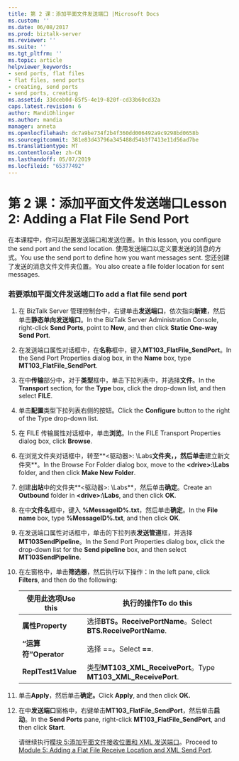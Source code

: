 ```yaml
---
title: 第 2 课：添加平面文件发送端口 |Microsoft Docs
ms.custom: ''
ms.date: 06/08/2017
ms.prod: biztalk-server
ms.reviewer: ''
ms.suite: ''
ms.tgt_pltfrm: ''
ms.topic: article
helpviewer_keywords:
- send ports, flat files
- flat files, send ports
- creating, send ports
- send ports, creating
ms.assetid: 33dceb0d-85f5-4e19-820f-cd33b60cd32a
caps.latest.revision: 6
author: MandiOhlinger
ms.author: mandia
manager: anneta
ms.openlocfilehash: dc7a9be734f2b4f360dd006492a9c9298bd0658b
ms.sourcegitcommit: 381e83d43796a345488d54b3f7413e11d56ad7be
ms.translationtype: MT
ms.contentlocale: zh-CN
ms.lasthandoff: 05/07/2019
ms.locfileid: "65377492"
---
```

# <a name="lesson-2-adding-a-flat-file-send-port"></a><span data-ttu-id="4a913-102">第 2 课：添加平面文件发送端口</span><span class="sxs-lookup"><span data-stu-id="4a913-102">Lesson 2: Adding a Flat File Send Port</span></span>
<span data-ttu-id="4a913-103">在本课程中，你可以配置发送端口和发送位置。</span><span class="sxs-lookup"><span data-stu-id="4a913-103">In this lesson, you configure the send port and the send location.</span></span> <span data-ttu-id="4a913-104">使用发送端口以定义要发送的消息的方式。</span><span class="sxs-lookup"><span data-stu-id="4a913-104">You use the send port to define how you want messages sent.</span></span> <span data-ttu-id="4a913-105">您还创建了发送的消息文件文件夹位置。</span><span class="sxs-lookup"><span data-stu-id="4a913-105">You also create a file folder location for sent messages.</span></span>  

### <a name="to-add-a-flat-file-send-port"></a><span data-ttu-id="4a913-106">若要添加平面文件发送端口</span><span class="sxs-lookup"><span data-stu-id="4a913-106">To add a flat file send port</span></span>  

1. <span data-ttu-id="4a913-107">在 BizTalk Server 管理控制台中，右键单击**发送端口**，依次指向**新建**，然后单击**静态单向发送端口**。</span><span class="sxs-lookup"><span data-stu-id="4a913-107">In the BizTalk Server Administration Console, right-click **Send Ports**, point to **New**, and then click **Static One-way Send Port**.</span></span>  

2. <span data-ttu-id="4a913-108">在发送端口属性对话框中，在**名称**框中，键入**MT103_FlatFile_SendPort**。</span><span class="sxs-lookup"><span data-stu-id="4a913-108">In the Send Port Properties dialog box, in the **Name** box, type **MT103_FlatFile_SendPort**.</span></span>  

3. <span data-ttu-id="4a913-109">在中**传输**部分中，对于**类型**框中，单击下拉列表中，并选择**文件**。</span><span class="sxs-lookup"><span data-stu-id="4a913-109">In the **Transport** section, for the **Type** box, click the drop-down list, and then select **FILE**.</span></span>  

4. <span data-ttu-id="4a913-110">单击**配置**类型下拉列表右侧的按钮。</span><span class="sxs-lookup"><span data-stu-id="4a913-110">Click the **Configure** button to the right of the Type drop-down list.</span></span>  

5. <span data-ttu-id="4a913-111">在 FILE 传输属性对话框中，单击**浏览**。</span><span class="sxs-lookup"><span data-stu-id="4a913-111">In the FILE Transport Properties dialog box, click **Browse**.</span></span>  

6. <span data-ttu-id="4a913-112">在浏览文件夹对话框中，转至**\<驱动器\>: \Labs**文件夹，，然后单击**建立新文件夹**。</span><span class="sxs-lookup"><span data-stu-id="4a913-112">In the Browse For Folder dialog box, move to the **\<drive\>:\Labs** folder, and then click **Make New Folder**.</span></span>  

7. <span data-ttu-id="4a913-113">创建**出站**中的文件夹**\<驱动器\>: \Labs**，然后单击**确定**。</span><span class="sxs-lookup"><span data-stu-id="4a913-113">Create an **Outbound** folder in **\<drive\>:\Labs**, and then click **OK**.</span></span>  

8. <span data-ttu-id="4a913-114">在中**文件名**框中，键入 **%MessageID%.txt**，然后单击**确定**。</span><span class="sxs-lookup"><span data-stu-id="4a913-114">In the **File name** box, type **%MessageID%.txt**, and then click **OK**.</span></span>  

9. <span data-ttu-id="4a913-115">在发送端口属性对话框中，单击的下拉列表**发送管道**框，并选择**MT103SendPipeline**。</span><span class="sxs-lookup"><span data-stu-id="4a913-115">In the Send Port Properties dialog box, click the drop-down list for the **Send pipeline** box, and then select **MT103SendPipeline**.</span></span>  

10. <span data-ttu-id="4a913-116">在左窗格中，单击**筛选器**，然后执行以下操作：</span><span class="sxs-lookup"><span data-stu-id="4a913-116">In the left pane, click **Filters**, and then do the following:</span></span>  


    |   <span data-ttu-id="4a913-117">使用此选项</span><span class="sxs-lookup"><span data-stu-id="4a913-117">Use this</span></span>   |           <span data-ttu-id="4a913-118">执行的操作</span><span class="sxs-lookup"><span data-stu-id="4a913-118">To do this</span></span>            |
    |--------------|---------------------------------|
    | <span data-ttu-id="4a913-119">**属性**</span><span class="sxs-lookup"><span data-stu-id="4a913-119">**Property**</span></span> | <span data-ttu-id="4a913-120">选择**BTS。ReceivePortName**。</span><span class="sxs-lookup"><span data-stu-id="4a913-120">Select **BTS.ReceivePortName**.</span></span> |
    | <span data-ttu-id="4a913-121">**“运算符”**</span><span class="sxs-lookup"><span data-stu-id="4a913-121">**Operator**</span></span> |         <span data-ttu-id="4a913-122">选择 ==。</span><span class="sxs-lookup"><span data-stu-id="4a913-122">Select **==**.</span></span>          |
    |  <span data-ttu-id="4a913-123">**ReplTest1**</span><span class="sxs-lookup"><span data-stu-id="4a913-123">**Value**</span></span>   | <span data-ttu-id="4a913-124">类型**MT103_XML_ReceivePort**。</span><span class="sxs-lookup"><span data-stu-id="4a913-124">Type **MT103_XML_ReceivePort**.</span></span> |


11. <span data-ttu-id="4a913-125">单击**Apply**，然后单击**确定。**</span><span class="sxs-lookup"><span data-stu-id="4a913-125">Click **Apply**, and then click **OK.**</span></span>  

12. <span data-ttu-id="4a913-126">在中**发送端口**窗格中，右键单击**MT103_FlatFile_SendPort**，然后单击**启动**。</span><span class="sxs-lookup"><span data-stu-id="4a913-126">In the **Send Ports** pane, right-click **MT103_FlatFile_SendPort**, and then click **Start**.</span></span>  

    <span data-ttu-id="4a913-127">请继续执行[模块 5:添加平面文件接收位置和 XML 发送端口](../../adapters-and-accelerators/accelerator-swift/module-5-adding-a-flat-file-receive-location-and-xml-send-port.md)。</span><span class="sxs-lookup"><span data-stu-id="4a913-127">Proceed to [Module 5: Adding a Flat File Receive Location and XML Send Port](../../adapters-and-accelerators/accelerator-swift/module-5-adding-a-flat-file-receive-location-and-xml-send-port.md).</span></span>